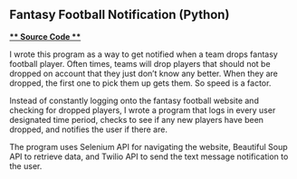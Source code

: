 ## Fantasy Football Notification (Python)

**[** Source Code **](https://github.com/schnae1/ffNotify)**

I wrote this program as a way to get notified when a team drops fantasy football player. Often times, teams will drop players that should not be dropped on account that they just don’t know any better. When they are dropped, the first one to pick them up gets them. So speed is a factor.

Instead of constantly logging onto the fantasy football website and checking for dropped players, I wrote a program that logs in every user designated time period, checks to see if any new players have been dropped, and notifies the user if there are.

The program uses Selenium API for navigating the website, Beautiful Soup API to retrieve data, and Twilio API to send the text message notification to the user.
